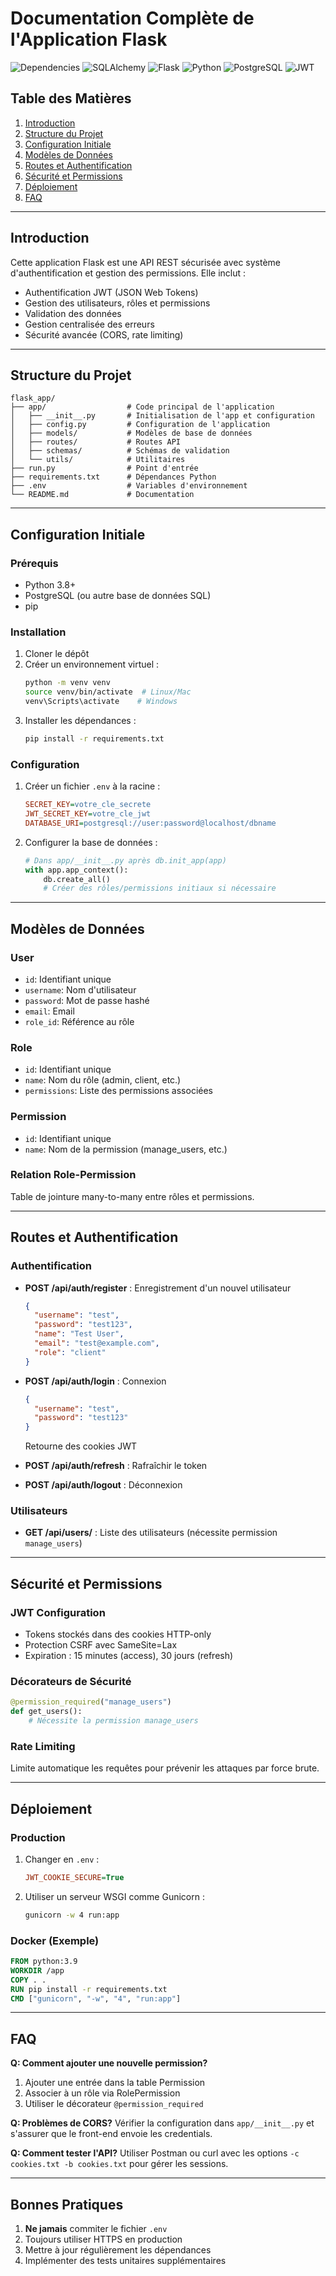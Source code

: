 # Documentation Complète de l'Application Flask

![Dependencies](https://img.shields.io/librariesio/release/pypi/flask)
![SQLAlchemy](https://img.shields.io/pypi/v/sqlalchemy?label=SQLAlchemy)
![Flask](https://img.shields.io/badge/Flask-2.3.2-green?logo=flask)
![Python](https://img.shields.io/badge/python-3.11-blue?logo=python)
![PostgreSQL](https://img.shields.io/badge/PostgreSQL-15+-blueviolet?logo=postgresql)
![JWT](https://img.shields.io/badge/JWT-v4.4.2-yellow)

## Table des Matières
1. [Introduction](#introduction)
2. [Structure du Projet](#structure-du-projet)
3. [Configuration Initiale](#configuration-initiale)
4. [Modèles de Données](#modèles-de-données)
5. [Routes et Authentification](#routes-et-authentification)
6. [Sécurité et Permissions](#sécurité-et-permissions)
7. [Déploiement](#déploiement)
8. [FAQ](#faq)

---

## Introduction

Cette application Flask est une API REST sécurisée avec système d'authentification et gestion des permissions. Elle inclut :
- Authentification JWT (JSON Web Tokens)
- Gestion des utilisateurs, rôles et permissions
- Validation des données
- Gestion centralisée des erreurs
- Sécurité avancée (CORS, rate limiting)

---

## Structure du Projet

```
flask_app/
├── app/                  # Code principal de l'application
│   ├── __init__.py       # Initialisation de l'app et configuration
│   ├── config.py         # Configuration de l'application
│   ├── models/           # Modèles de base de données
│   ├── routes/           # Routes API
│   ├── schemas/          # Schémas de validation
│   └── utils/            # Utilitaires
├── run.py                # Point d'entrée
├── requirements.txt      # Dépendances Python
├── .env                  # Variables d'environnement
└── README.md             # Documentation
```

---

## Configuration Initiale

### Prérequis
- Python 3.8+
- PostgreSQL (ou autre base de données SQL)
- pip

### Installation
1. Cloner le dépôt
2. Créer un environnement virtuel :
   ```bash
   python -m venv venv
   source venv/bin/activate  # Linux/Mac
   venv\Scripts\activate    # Windows
   ```
3. Installer les dépendances :
   ```bash
   pip install -r requirements.txt
   ```

### Configuration
1. Créer un fichier `.env` à la racine :
   ```ini
   SECRET_KEY=votre_cle_secrete
   JWT_SECRET_KEY=votre_cle_jwt
   DATABASE_URI=postgresql://user:password@localhost/dbname
   ```

2. Configurer la base de données :
   ```python
   # Dans app/__init__.py après db.init_app(app)
   with app.app_context():
       db.create_all()
       # Créer des rôles/permissions initiaux si nécessaire
   ```

---

## Modèles de Données

### User
- `id`: Identifiant unique
- `username`: Nom d'utilisateur
- `password`: Mot de passe hashé
- `email`: Email
- `role_id`: Référence au rôle

### Role
- `id`: Identifiant unique
- `name`: Nom du rôle (admin, client, etc.)
- `permissions`: Liste des permissions associées

### Permission
- `id`: Identifiant unique
- `name`: Nom de la permission (manage_users, etc.)

### Relation Role-Permission
Table de jointure many-to-many entre rôles et permissions.

---

## Routes et Authentification

### Authentification
- **POST /api/auth/register** : Enregistrement d'un nouvel utilisateur
  ```json
  {
    "username": "test",
    "password": "test123",
    "name": "Test User",
    "email": "test@example.com",
    "role": "client"
  }
  ```

- **POST /api/auth/login** : Connexion
  ```json
  {
    "username": "test",
    "password": "test123"
  }
  ```
  Retourne des cookies JWT

- **POST /api/auth/refresh** : Rafraîchir le token
- **POST /api/auth/logout** : Déconnexion

### Utilisateurs
- **GET /api/users/** : Liste des utilisateurs (nécessite permission `manage_users`)

---

## Sécurité et Permissions

### JWT Configuration
- Tokens stockés dans des cookies HTTP-only
- Protection CSRF avec SameSite=Lax
- Expiration : 15 minutes (access), 30 jours (refresh)

### Décorateurs de Sécurité
```python
@permission_required("manage_users")
def get_users():
    # Nécessite la permission manage_users
```

### Rate Limiting
Limite automatique les requêtes pour prévenir les attaques par force brute.

---

## Déploiement

### Production
1. Changer en `.env` :
   ```ini
   JWT_COOKIE_SECURE=True
   ```
2. Utiliser un serveur WSGI comme Gunicorn :
   ```bash
   gunicorn -w 4 run:app
   ```

### Docker (Exemple)
```dockerfile
FROM python:3.9
WORKDIR /app
COPY . .
RUN pip install -r requirements.txt
CMD ["gunicorn", "-w", "4", "run:app"]
```

---

## FAQ

**Q: Comment ajouter une nouvelle permission?**
1. Ajouter une entrée dans la table Permission
2. Associer à un rôle via RolePermission
3. Utiliser le décorateur `@permission_required`

**Q: Problèmes de CORS?**
Vérifier la configuration dans `app/__init__.py` et s'assurer que le front-end envoie les credentials.

**Q: Comment tester l'API?**
Utiliser Postman ou curl avec les options `-c cookies.txt -b cookies.txt` pour gérer les sessions.

---

## Bonnes Pratiques

1. **Ne jamais** commiter le fichier `.env`
2. Toujours utiliser HTTPS en production
3. Mettre à jour régulièrement les dépendances
4. Implémenter des tests unitaires supplémentaires
